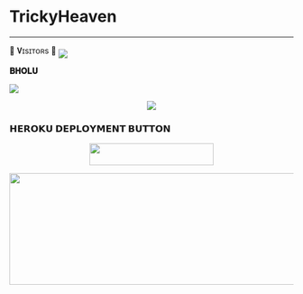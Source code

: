 # TrickyHeaven
_________________

<p align="centre">
     🤖 𝐕ɪsɪᴛᴏʀs 🤖
<!--
**legend9986/legend9986** is a _special_ repository because its `README.md` (this file) appear on github profile.


<p align="centre">
<b>ᴠɪsɪᴛᴏʀs</b><br>
--> <img align="middle" src="https://profile-counter.glitch.me/legend9986/count.svg />

</p>

<h2 align="centre">

__𝐁𝐇𝐎𝐋𝐔__


</h2>
<img src="https://readme-typing-svg.herokuapp.com?color=FF0008&width=420&lines=♦𝐖ᴇʟᴄᴏᴍᴇ+𝐓ᴏ+𝐌ʏ+𝐆ɪᴛʜᴜʙ+𝐑ᴇᴘᴏsɪᴛᴏʀʏ;🎭+𝐏ᴏᴡᴇʀᴇᴅ+𝐁𝚈+𝐍ᴏᴏʙ+𝐑ᴀʜᴜʟ+🎭">
<p align="center">
  <img src="https://telegra.ph/file/74a327ec9b2a091a38ead.jpg">
</p>
<h3> 𝗛𝗘𝗥𝗢𝗞𝗨 𝗗𝗘𝗣𝗟𝗢𝗬𝗠𝗘𝗡𝗧 𝗕𝗨𝗧𝗧𝗢𝗡 </h3>
</h3>

<p align="center"><a href="https://dashboard.heroku.com/new?template=https://github.com/legend9986/Bholu-Robotz"> <img src="https://img.shields.io/badge/Deploy%20On%20Heroku-bringle?style=for-the-badge&logo=heroku" width="220" height="38.45"/></a></p>
<p align="center"><a href="https://dashboard.heroku.com/new?template=https://github.com/legend9986/Bholu-Robotz"> <img src="https://graph.org/file/7758e15f135e166b8637d.jpg" width="520" height="198.45"/></a></p>


